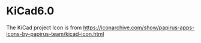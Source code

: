 # KiCad6.0



The KiCad project Icon is from https://iconarchive.com/show/papirus-apps-icons-by-papirus-team/kicad-icon.html